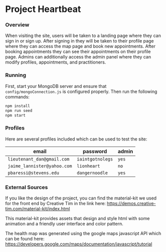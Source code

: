 # Project Heartbeat

### Overview

When visiting the site, users will be taken to a landing page where they can sign in or sign up. After signing in they will be taken to their profile page where they can access the map page and book new appointments. After booking appointments they can see their appointments on their profile page. Admins can additionally access the admin panel where they can modify profiles, appointments, and practitioners.

### Running

First, start your MongoDB server and ensure that `config/mongoConnection.js` is configured properly. Then run the following commands:

```js
npm install
npm run seed
npm start
```

### Profiles

Here are several profiles included which can be used to test the site:

|email|password|admin|
|-----|--------|-------|
|`lieutenant_dan@gmail.com`|`iaintgotnolegs`|`yes`|
|`jaime_lannister@yahoo.com`|`lionheart`|`no`|
|`pbaressi@stevens.edu`|`dangernoodle`|`yes`|

### External Sources
If you like the design of the project, you can find the material-kit we used for the front end by Creative Tim in the link here:
https://demos.creative-tim.com/material-kit/index.html

This material-kit provides assets that design and style html with some animation and a friendly user interface and color pattern.

The health map was generated using the google maps javascript API which can be found here:
https://developers.google.com/maps/documentation/javascript/tutorial
